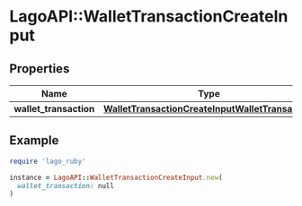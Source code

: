 # LagoAPI::WalletTransactionCreateInput

## Properties

| Name | Type | Description | Notes |
| ---- | ---- | ----------- | ----- |
| **wallet_transaction** | [**WalletTransactionCreateInputWalletTransaction**](WalletTransactionCreateInputWalletTransaction.md) |  |  |

## Example

```ruby
require 'lago_ruby'

instance = LagoAPI::WalletTransactionCreateInput.new(
  wallet_transaction: null
)
```

